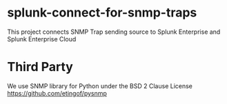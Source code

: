 # splunk-connect-for-snmp-traps
This project connects SNMP Trap sending source to Splunk Enterprise and Splunk Enterprise Cloud

# Third Party

We use SNMP library for Python under the BSD 2 Clause License https://github.com/etingof/pysnmp
